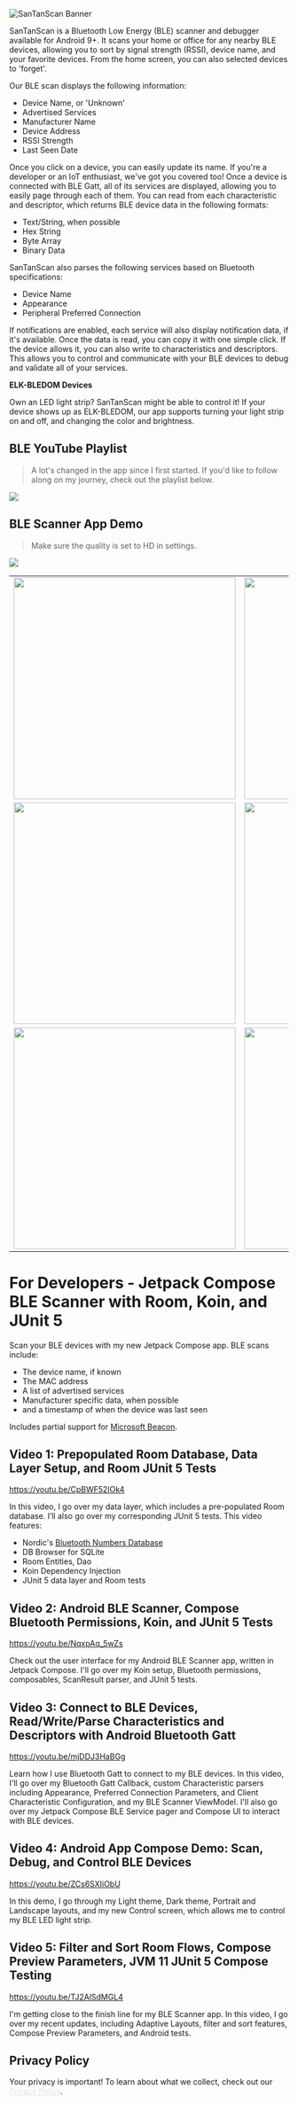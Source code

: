 ![SanTanScan Banner](github-banner-animated.gif)

SanTanScan is a Bluetooth Low Energy (BLE) scanner and debugger available for Android 9+. It scans your
home or office for any nearby BLE devices, allowing you to sort by signal strength (RSSI), device name, 
and your favorite devices. From the home screen, you can also selected devices to 'forget'.

Our BLE scan displays the following information:

* Device Name, or 'Unknown'
* Advertised Services
* Manufacturer Name
* Device Address
* RSSI Strength
* Last Seen Date

Once you click on a device, you can easily update its name. If you're a developer or an IoT
enthusiast, we've got you covered too! Once a device is connected with BLE Gatt, all of its
services are displayed, allowing you to easily page through each of them. You can read from each 
characteristic and descriptor, which returns BLE device data in the following formats:

* Text/String, when possible
* Hex String
* Byte Array
* Binary Data

SanTanScan also parses the following services based on Bluetooth specifications:

* Device Name
* Appearance
* Peripheral Preferred Connection

If notifications are enabled, each service will also display notification data, if it's available.
Once the data is read, you can copy it with one simple click. If the device allows it, you can also
write to characteristics and descriptors. This allows you to control and communicate with your BLE
devices to debug and validate all of your services.

**ELK-BLEDOM Devices**

Own an LED light strip? SanTanScan might be able to control it! If your device shows up as 
ELK-BLEDOM, our app supports turning your light strip on and off, and changing the color and
brightness.

## BLE YouTube Playlist
> A lot's changed in the app since I first started. If you'd like to follow along on my journey, check out the playlist below.

<a href="https://www.youtube.com/playlist?list=PLzxawGXQRFsyAEuKdGBHj6Rhh2R_vYkFK" target="_blank"><img src="https://img.youtube.com/vi/CpBWF52IOk4/0.jpg"></a>

## BLE Scanner App Demo
> Make sure the quality is set to HD in settings. 

<a href="https://www.youtube.com/watch?v=ZCs6SXIiObU" target="_blank"><img src="https://img.youtube.com/vi/ZCs6SXIiObU/0.jpg"></a>

<table cellspacing="1" cellpadding="1" width="100%">
<tr><td><img src="ble-screenshots/home.png" style="width:400px"></td>
<td><img src="ble-screenshots/favorites.png" style="width:400px"></td></tr>
<tr><td><img src="ble-screenshots/read.png" style="width:400px"></td>
<td><img src="ble-screenshots/write.png" style="width:400px"></td></tr>
<tr><td><img src="ble-screenshots/edit.png" style="width:400px"></td>
<td><img src="ble-screenshots/control.png" style="width:400px"></td>
</tr></table>

# For Developers - Jetpack Compose BLE Scanner with Room, Koin, and JUnit 5

Scan your BLE devices with my new Jetpack Compose app. BLE scans include:

* The device name, if known
* The MAC address
* A list of advertised services
* Manufacturer specific data, when possible
* and a timestamp of when the device was last seen

Includes partial support for [Microsoft Beacon](https://learn.microsoft.com/en-us/openspecs/windows_protocols/ms-cdp/77b446d0-8cea-4821-ad21-fabdf4d9a569).

## Video 1: Prepopulated Room Database, Data Layer Setup, and Room JUnit 5 Tests

https://youtu.be/CpBWF52IOk4

In this video, I go over my data layer, which includes a pre-populated Room database. I’ll also
go over my corresponding JUnit 5 tests. This video features:

* Nordic's [Bluetooth Numbers Database](https://github.com/NordicSemiconductor/bluetooth-numbers-database)
* DB Browser for SQLite
* Room Entities, Dao
* Koin Dependency Injection
* JUnit 5 data layer and Room tests

## Video 2: Android BLE Scanner, Compose Bluetooth Permissions, Koin, and JUnit 5 Tests

https://youtu.be/NqxpAq_5wZs

Check out the user interface for my Android BLE Scanner app, written in Jetpack Compose. I'll go
over my Koin setup, Bluetooth permissions, composables, ScanResult parser, and JUnit 5 tests.

## Video 3: Connect to BLE Devices, Read/Write/Parse Characteristics and Descriptors with Android Bluetooth Gatt

https://youtu.be/mjDDJ3HaBGg

Learn how I use Bluetooth Gatt to connect to my BLE devices. In this video, I'll go over my Bluetooth
Gatt Callback, custom Characteristic parsers including Appearance, Preferred Connection Parameters,
and Client Characteristic Configuration, and my BLE Scanner ViewModel. I'll also go over my
Jetpack Compose BLE Service pager and Compose UI to interact with BLE devices.

## Video 4: Android App Compose Demo: Scan, Debug, and Control BLE Devices

https://youtu.be/ZCs6SXIiObU

In this demo, I go through my Light theme, Dark theme, Portrait and Landscape layouts, and my new 
Control screen, which allows me to control my BLE LED light strip.

## Video 5: Filter and Sort Room Flows, Compose Preview Parameters, JVM 11 JUnit 5 Compose Testing

https://youtu.be/TJ2AlSdMGL4

I'm getting close to the finish line for my BLE Scanner app. In this video, I go over my recent
updates, including Adaptive Layouts, filter and sort features, Compose Preview Parameters, and 
Android tests.

## Privacy Policy

Your privacy is important! To learn about what we collect, check out our <a href="PrivacyPolicy.md" target="_blank" style="color:#e2e2e9">
Privacy Policy</a>.
